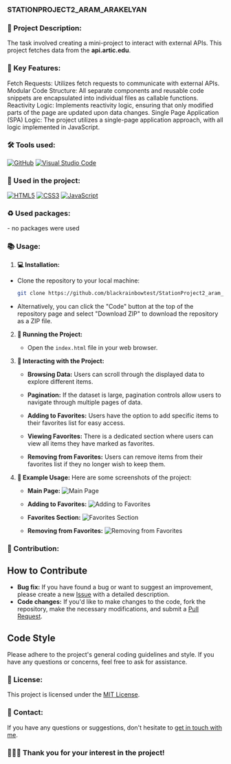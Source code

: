 ### STATIONPROJECT2_ARAM_ARAKELYAN


### 💫 Project Description:
The task involved creating a mini-project to interact with external APIs. This project fetches data from the <b>api.artic.edu</b>.

### 🚀 Key Features:
Fetch Requests: Utilizes fetch requests to communicate with external APIs.
Modular Code Structure: All separate components and reusable code snippets are encapsulated into individual files as callable functions.
Reactivity Logic: Implements reactivity logic, ensuring that only modified parts of the page are updated upon data changes.
Single Page Application (SPA) Logic: The project utilizes a single-page application approach, with all logic implemented in JavaScript.

### 🛠 Tools used:
[![GitHub](https://img.shields.io/badge/github-000.svg?&style=for-the-badge&logo=github&logoColor=fff)](https://github.com/)
[![Visual Studio Code](https://img.shields.io/badge/vs%20code-007ACC.svg?&style=for-the-badge&logo=visual-studio-code&logoColor=fff)](https://code.visualstudio.com/)


### 🏴 Used in the project:
[![HTML5](https://img.shields.io/badge/html-E34F26.svg?&style=for-the-badge&logo=html5&logoColor=fff)](https://developer.mozilla.org/en-US/docs/Web/HTML)
[![CSS3](https://img.shields.io/badge/css-1572B6.svg?&style=for-the-badge&logo=css3&logoColor=fff)](https://developer.mozilla.org/en-US/docs/Web/CSS)
[![JavaScript](https://img.shields.io/badge/javascript-F7DF1E.svg?&style=for-the-badge&logo=javascript&logoColor=fff)](https://developer.mozilla.org/en-US/docs/Web/JavaScript)


### ♻ Used packages:
<p>- no packages were used</p>

### 📚 Usage:

1. **💻 Installation:**
- Clone the repository to your local machine:
    ```bash
    git clone https://github.com/blackrainbowtest/StationProject2_aram_arakelyan.git
    ```
- Alternatively, you can click the "Code" button at the top of the repository page and select "Download ZIP" to download the repository as a ZIP file.

2. **🚀 Running the Project:**
   - Open the `index.html` file in your web browser.

3. **🤝 Interacting with the Project:**
   - **Browsing Data:** Users can scroll through the displayed data to explore different items.
  
    - **Pagination:** If the dataset is large, pagination controls allow users to navigate through multiple pages of data.
    
    - **Adding to Favorites:** Users have the option to add specific items to their favorites list for easy access.
    
    - **Viewing Favorites:** There is a dedicated section where users can view all items they have marked as favorites.
    
    - **Removing from Favorites:** Users can remove items from their favorites list if they no longer wish to keep them.

4. **🌟 Example Usage:**
   Here are some screenshots of the project:

    - **Main Page:**
    ![Main Page](https://drive.google.com/uc?id=1DqEW6JpzbJCqgs5C-1jq_VX3Opeol7aG)

    - **Adding to Favorites:**
    ![Adding to Favorites](https://drive.google.com/uc?id=1m4Bmetf6rOG499QE23qyOidBqwxw04iR)

    - **Favorites Section:**
    ![Favorites Section](https://drive.google.com/uc?id=15H9VX6zkBdzX5mBQzD45zOzGWwUXZfqt)

    - **Removing from Favorites:**
    ![Removing from Favorites](https://drive.google.com/uc?id=1uD_ggbaf4gXuFBYqan2iwNM8cKbW8_p1)

### 🤝 Contribution:

## How to Contribute

- **Bug fix:** If you have found a bug or want to suggest an improvement, please create a new [Issue](https://github.com/blackrainbowtest/StationProject2_aram_arakelyan/issues) with a detailed description.
- **Code changes:** If you'd like to make changes to the code, fork the repository, make the necessary modifications, and submit a [Pull Request](https://github.com/blackrainbowtest/StationProject2_aram_arakelyan/pulls).

## Code Style
Please adhere to the project's general coding guidelines and style. If you have any questions or concerns, feel free to ask for assistance.

### 📝 License:
This project is licensed under the [MIT License](https://github.com/blackrainbowtest/StationProject2_aram_arakelyan/blob/main/LICENSE).

### 📧 Contact:
If you have any questions or suggestions, don't hesitate to [get in touch with me](https://github.com/blackrainbowtest).


### 💖💙🧡 Thank you for your interest in the project!
